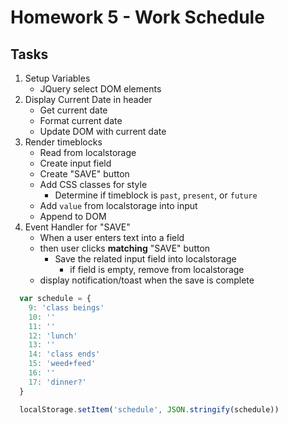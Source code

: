 # Homework 5 - Work Schedule

## Tasks

1. Setup Variables
   - JQuery select DOM elements
1. Display Current Date in header
   - Get current date
   - Format current date
   - Update DOM with current date
1. Render timeblocks
   - Read from localstorage
   - Create input field
   - Create "SAVE" button
   - Add CSS classes for style
     - Determine if timeblock is `past`, `present`, or `future`
   - Add `value` from localstorage into input
   - Append to DOM
1. Event Handler for "SAVE"
   - When a user enters text into a field
   - then user clicks **matching** "SAVE" button
     - Save the related input field into localstorage
       - if field is empty, remove from localstorage
   - display notification/toast when the save is complete

```js
  var schedule = {
    9: 'class beings'
    10: ''
    11: ''
    12: 'lunch'
    13: ''
    14: 'class ends'
    15: 'weed+feed'
    16: ''
    17: 'dinner?'
  }

  localStorage.setItem('schedule', JSON.stringify(schedule))
```
